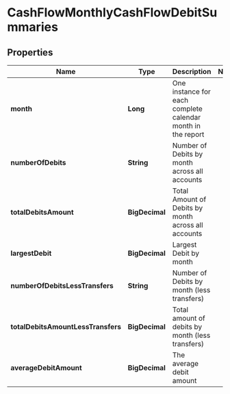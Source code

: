 

# CashFlowMonthlyCashFlowDebitSummaries


## Properties

| Name | Type | Description | Notes |
|------------ | ------------- | ------------- | -------------|
|**month** | **Long** | One instance for each complete calendar month in the report |  |
|**numberOfDebits** | **String** | Number of Debits by month across all accounts |  |
|**totalDebitsAmount** | **BigDecimal** | Total Amount of Debits by month across all accounts |  |
|**largestDebit** | **BigDecimal** | Largest Debit by month |  |
|**numberOfDebitsLessTransfers** | **String** | Number of Debits by month (less transfers) |  |
|**totalDebitsAmountLessTransfers** | **BigDecimal** | Total amount of debits by month (less transfers) |  |
|**averageDebitAmount** | **BigDecimal** | The average debit amount |  |



